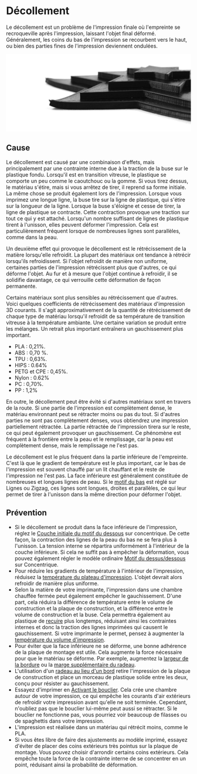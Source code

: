 Décollement
====
Le décollement est un problème de l'impression finale où l'empreinte se recroqueville après l'impression, laissant l'objet final déformé. Généralement, les coins du bas de l'impression se recourbent vers le haut, ou bien des parties fines de l'impression deviennent ondulées.

![Les pointes s'enroulent](../../../articles/images/warping.jpg)

Cause
----
Le décollement est causé par une combinaison d'effets, mais principalement par une contrainte interne due à la traction de la buse sur le plastique fondu. Lorsqu'il est en transition vitreuse, le plastique se comporte un peu comme le caoutchouc ou la gomme. Si vous tirez dessus, le matériau s'étire, mais si vous arrêtez de tirer, il reprend sa forme initiale. La même chose se produit également lors de l'impression. Lorsque vous imprimez une longue ligne, la buse tire sur la ligne de plastique, qui s'étire sur la longueur de la ligne. Lorsque la buse s'éloigne et cesse de tirer, la ligne de plastique se contracte. Cette contraction provoque une traction sur tout ce qui y est attaché. Lorsqu'un nombre suffisant de lignes de plastique tirent à l'unisson, elles peuvent déformer l'impression. Cela est particulièrement fréquent lorsque de nombreuses lignes sont parallèles, comme dans la peau.

Un deuxième effet qui provoque le décollement est le rétrécissement de la matière lorsqu'elle refroidit. La plupart des matériaux ont tendance à rétrécir lorsqu'ils refroidissent. Si l'objet refroidit de manière non uniforme, certaines parties de l'impression rétrécissent plus que d'autres, ce qui déforme l'objet. Au fur et à mesure que l'objet continue à refroidir, il se solidifie davantage, ce qui verrouille cette déformation de façon permanente.

Certains matériaux sont plus sensibles au rétrécissement que d'autres. Voici quelques coefficients de rétrécissement des matériaux d'impression 3D courants. Il s'agit approximativement de la quantité de rétrécissement de chaque type de matériau lorsqu'il refroidit de sa température de transition vitreuse à la température ambiante. Une certaine variation se produit entre les mélanges. Un retrait plus important entraînera un gauchissement plus important.
* PLA : 0,21%.
* ABS : 0,70 %.
* TPU : 0,63%.
* HIPS : 0.64%
* PETG et CPE : 0,45%.
* Nylon : 0.62%
* PC : 0,70%.
* PP : 1,2%

En outre, le décollement peut être évité si d'autres matériaux sont en travers de la route. Si une partie de l'impression est complètement dense, le matériau environnant peut se rétracter moins ou pas du tout. Si d'autres parties ne sont pas complètement denses, vous obtiendrez une impression partiellement rétractée. La partie rétractée de l'impression tirera sur le reste, ce qui peut également provoquer un gauchissement. Ce phénomène est fréquent à la frontière entre la peau et le remplissage, car la peau est complètement dense, mais le remplissage ne l'est pas.

Le décollement est le plus fréquent dans la partie inférieure de l'empreinte. C'est là que le gradient de température est le plus important, car le bas de l'impression est souvent chauffé par un lit chauffant et le reste de l'impression ne l'est pas. La face inférieure est généralement constituée de nombreuses et longues lignes de peau. Si le [motif du bas](../shell/top_bottom_pattern.md) est réglé sur Lignes ou Zigzag, ces lignes sont longues, droites et parallèles, ce qui leur permet de tirer à l'unisson dans la même direction pour déformer l'objet.

Prévention
----
* Si le décollement se produit dans la face inférieure de l'impression, réglez le [Couche initiale du motif du dessous](../shell/top_bottom_pattern_0.md) sur concentrique. De cette façon, la contraction des lignes de la peau du bas ne se fera plus à l'unisson. La tension interne se répartira uniformément à l'intérieur de la couche inférieure. Si cela ne suffit pas à empêcher la déformation, vous pouvez également régler le modèle ordinaire [Motif du dessus/dessous](../shell/top_bottom_pattern.md) sur Concentrique.
* Pour réduire les gradients de température à l'intérieur de l'impression, réduisez la [température du plateau d'impression](../material/material_bed_temperature.md). L'objet devrait alors refroidir de manière plus uniforme.
* Selon la matière de votre imprimante, l'impression dans une chambre chauffée fermée peut également empêcher le gauchissement. D'une part, cela réduira la différence de température entre le volume de construction et la plaque de construction, et la différence entre le volume de construction et la buse. Cela permettra également au plastique de [recuire](https://en.wikipedia.org/wiki/Annealing_%28glass%29) plus longtemps, réduisant ainsi les contraintes internes et donc la traction des lignes imprimées qui causent le gauchissement. Si votre imprimante le permet, pensez à augmenter la [température du volume d'impression](../material/build_volume_temperature.md).
* Pour éviter que la face inférieure ne se déforme, une bonne adhérence de la plaque de montage est utile. Cela augmente la force nécessaire pour que le matériau se déforme. Par exemple, augmentez la [largeur de la bordure](../platform_adhesion/brim_width.md) ou la [marge supplémentaire du radeau](../platform_adhesion/raft_margin.md).
* L'utilisation d'un [radeau au lieu d'un bord](../platform_adhesion/adhesion_type.md) retire l'impression de la plaque de construction et place un morceau de plastique solide entre les deux, conçu pour résister au gauchissement.
* Essayez d'imprimer en [Activant le bouclier](../experimental/draft_shield_enabled.md). Cela crée une chambre autour de votre impression, ce qui empêche les courants d'air extérieurs de refroidir votre impression avant qu'elle ne soit terminée. Cependant, n'oubliez pas que le bouclier lui-même peut aussi se rétracter. Si le bouclier ne fonctionne pas, vous pourriez voir beaucoup de filasses ou de spaghettis dans votre impression.
* L'impression est réalisée dans un matériau qui rétrécit moins, comme le PLA.
* Si vous êtes libre de faire des ajustements au modèle imprimé, essayez d'éviter de placer des coins extérieurs très pointus sur la plaque de montage. Vous pouvez choisir d'arrondir certains coins extérieurs. Cela empêche toute la force de la contrainte interne de se concentrer en un point, réduisant ainsi la probabilité de déformation.
